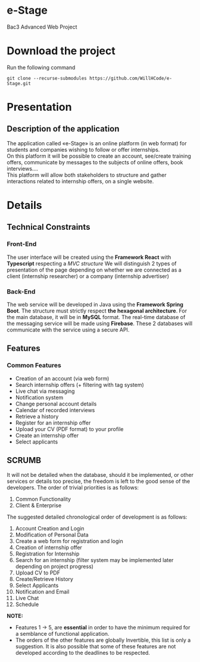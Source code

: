 # e-Stage
Bac3 Advanced Web Project

# Download the project
Run the following command
```git
git clone --recurse-submodules https://github.com/WillHCode/e-Stage.git
```

# Presentation
## Description of the application
  The application called «e-Stage» is an online platform (in web format) for students and companies wishing to follow or offer internships. \
  On this platform it will be possible to create an account, see/create training offers, communicate by messages to the subjects of online offers, book interviews….\
  This platform will allow both stakeholders to structure and gather interactions related to internship offers, on a single website. 
#  Details
##  Technical Constraints
###  Front-End
  The user interface will be created using the **Framework React** with **Typescript** respecting a *MVC structure*
We will distinguish 2 types of presentation of the page depending on whether we are connected as a client (internship researcher) or a company (internship advertiser)
###  Back-End
  The web service will be developed in Java using the **Framework Spring Boot**. The structure must strictly respect **the hexagonal architecture**.
For the main database, it will be in **MySQL** format. The real-time database of the messaging service will be made using **Firebase**. These 2 databases will communicate with the service using a secure API.
##  Features
###  Common Features
-  Creation of an account (via web form)
-  Search internship offers (+ filtering with tag system)
-  Live chat via messaging
-  Notification system
-  Change personal account details
-  Calendar of recorded interviews
-  Retrieve a history 
-  Register for an internship offer
-  Upload your CV (PDF format) to your profile
-  Create an internship offer
-  Select applicants 

##  SCRUMB
  It will not be detailed when the database, should it be implemented, or other services or details too precise, the freedom is left to the good sense of the developers. 
The order of trivial priorities is as follows:
1.  Common Functionality
2.  Client & Enterprise
   
The suggested detailed chronological order of development is as follows:
1.  Account Creation and Login
2.  Modification of Personal Data
3.  Create a web form for registration and login
4.  Creation of internship offer
5.  Registration for Internship
6.  Search for an internship (filter system may be implemented later depending on project progress)
7.  Upload CV to PDF
8.  Create/Retrieve History
9.  Select Applicants
10.  Notification and Email
11.  Live Chat
12.  Schedule
    
**NOTE:**
-  Features 1 -> 5, are **essential** in order to have the minimum required for a semblance of functional application.
-  The orders of the other features are globally Invertible, this list is only a suggestion. It is also possible that some of these features are not developed according to the deadlines to be respected.
